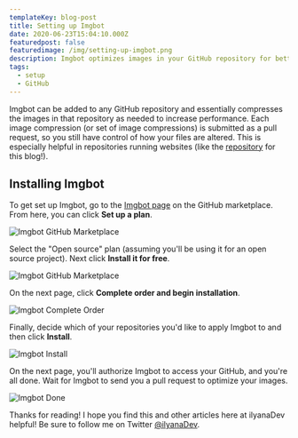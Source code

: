 ```yaml
---
templateKey: blog-post
title: Setting up Imgbot
date: 2020-06-23T15:04:10.000Z
featuredpost: false
featuredimage: /img/setting-up-imgbot.png
description: Imgbot optimizes images in your GitHub repository for better performance.
tags:
  - setup
  - GitHub
---
```


Imgbot can be added to any GitHub repository and essentially compresses the images in that repository as needed to increase performance. Each image compression (or set of image compressions) is submitted as a pull request, so you still have control of how your files are altered. This is especially helpful in repositories running websites (like the [repository](https://github.com/ilyanaDev/ilyanaDevBlog) for this blog!).

Installing Imgbot
--

To get set up Imgbot, go to the [Imgbot page](https://github.com/marketplace/imgbot) on the GitHub marketplace. From here, you can click **Set up a plan**.

![Imgbot GitHub Marketplace](/img/imgbot-github-marketplace.png "Imgbot GitHub Marketplace")

Select the "Open source" plan (assuming you'll be using it for an open source project). Next click **Install it for free**.

![Imgbot GitHub Marketplace](/img/imgbot-open-source.png "Imgbot GitHub Marketplace")

On the next page, click **Complete order and begin installation**.

![Imgbot Complete Order](/img/imgbot-complete-order.png "Imgbot Complete Order")

Finally, decide which of your repositories you'd like to apply Imgbot to and then click **Install**. 

![Imgbot Install](/img/imgbot-install.png "Imgbot Install")

On the next page, you'll authorize Imgbot to access your GitHub, and you're all done. Wait for Imgbot to send you a pull request to optimize your images.

![Imgbot Done](/img/imgbot-done.png "Imgbot Done")

Thanks for reading! I hope you find this and other articles here at ilyanaDev helpful! Be sure to follow me on Twitter [@ilyanaDev](https://twitter.com/ilyanaDev).
